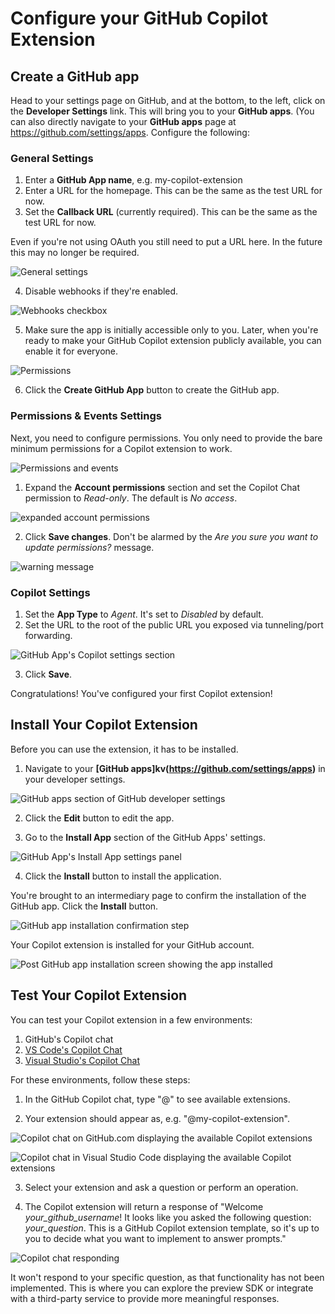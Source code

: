 # Configure your GitHub Copilot Extension

## Create a GitHub app

Head to your settings page on GitHub, and at the bottom, to the left, click on the **Developer Settings** link. This will bring you to your **GitHub apps**. (You can also directly navigate to your **GitHub apps** page at https://github.com/settings/apps. Configure the following:

### General Settings

1. Enter a **GitHub App name**, e.g. my-copilot-extension
2. Enter a URL for the homepage. This can be the same as the test URL for now.
3. Set the **Callback URL** (currently required). This can be the same as the test URL for now. 
<!-- ***** If these (Homepage URL and Callback URL) are indicated in the first part of the article, how best to reference it here? ***** --> 
Even if you're not using OAuth you still need to put a URL here. In the future this may no longer be required.

![General settings](./docs/images/general_settings.png)

4. Disable webhooks if they're enabled.

![Webhooks checkbox](./docs/images/webhooks.png)

5. Make sure the app is initially accessible only to you. Later, when you're ready to make your GitHub Copilot extension publicly available, you can enable it for everyone.

![Permissions](./docs/images/permissions.png)

6. Click the **Create GitHub App** button to create the GitHub app.

### Permissions & Events Settings

Next, you need to configure permissions. You only need to provide the bare minimum permissions for a Copilot extension to work.

![Permissions and events](./docs/images/permissions_and_events.png)

1. Expand the **Account permissions** section and set the Copilot Chat permission to *Read-only*. The default is *No access*.

![expanded account permissions](./docs/images/account_permissions.png)

2. Click **Save changes**. Don't be alarmed by the *Are you sure you want to update permissions?* message.

![warning message](./docs/images/warning.png)

### Copilot Settings

1. Set the **App Type** to *Agent*. It's set to *Disabled* by default.
2. Set the URL to the root of the public URL you exposed via tunneling/port forwarding.
<!-- ***** this refers to steps in the first part of the article, which have been omitted ***** -->

![GitHub App's Copilot settings section](./docs/images/github_apps.png)

3. Click **Save**.

Congratulations! You've configured your first Copilot extension!

## Install Your Copilot Extension

Before you can use the extension, it has to be installed.

1. Navigate to your **[GitHub apps]kv(https://github.com/settings/apps)** in your developer settings.

![GitHub apps section of GitHub developer settings](./docs/images/github_apps_2.png)

2. Click the **Edit** button to edit the app.

3. Go to the **Install App** section of the GitHub Apps' settings.

![GitHub App's Install App settings panel](./docs/images/install_copilot.png)

4. Click the **Install** button to install the application.

You're brought to an intermediary page to confirm the installation of the GitHub app. Click the **Install** button.

![GitHub app installation confirmation step](./docs/images/confirm.png)

Your Copilot extension is installed for your GitHub account.

![Post GitHub app installation screen showing the app installed](./docs/images/confirmed.png)

## Test Your Copilot Extension

You can test your Copilot extension in a few environments:

1. GitHub's Copilot chat
2. [VS Code's Copilot Chat](https://marketplace.visualstudio.com/items?itemName=VisualStudioExptTeam.VSGitHubCopilot)
3. [Visual Studio's Copilot Chat](https://learn.microsoft.com/en-us/visualstudio/ide/visual-studio-github-copilot-chat?view=vs-2022)

For these environments, follow these steps:

1. In the GitHub Copilot chat, type "@" to see available extensions.

2. Your extension should appear as, e.g. "@my-copilot-extension".

![Copilot chat on GitHub.com displaying the available Copilot extensions](./docs/images/test.png)

![Copilot chat in Visual Studio Code displaying the available Copilot extensions](./docs/images/extensions.png)

3. Select your extension and ask a question or perform an operation.

4. The Copilot extension will return a response of "Welcome *your_github_username*! It looks like you asked the following question: *your_question*. This is a GitHub Copilot extension template, so it's up to you to decide what you want to implement to answer prompts."


![Copilot chat responding](./docs/images/vs_code.png)

It won't respond to your specific question, as that functionality has not been implemented. This is where you can explore the preview SDK or integrate with a third-party service to provide more meaningful responses.
